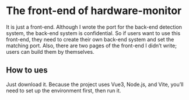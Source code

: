 # The front-end of hardware-monitor
It is just a front-end. Although I wrote the port for the back-end detection system, the back-end system is confidential. So if users want to use this front-end, they need to create their own back-end system and set the matching port. Also, there are two pages of the front-end I didn’t write; users can build them by themselves.


## How to ues
Just download it. Because the project uses Vue3, Node.js, and Vite, you’ll need to set up the environment first, then run it.
